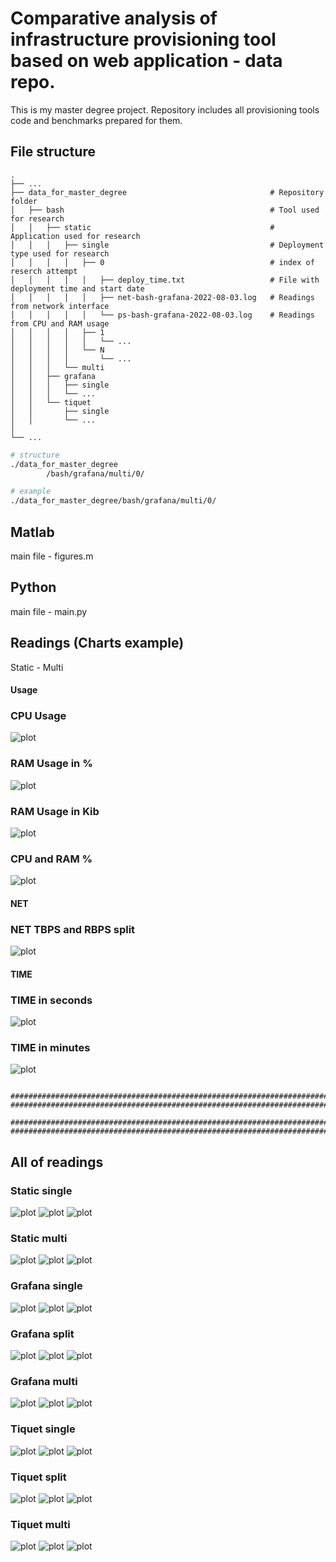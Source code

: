 # Comparative analysis of infrastructure provisioning tool based on web application - data repo.

This is my master degree project. 
Repository includes all provisioning tools code and benchmarks prepared for them.
  
## File structure 

```
.
├── ...
├── data_for_master_degree                                # Repository folder
│   ├── bash                                              # Tool used for research
│   │   ├── static                                        # Application used for research
│   │   │   ├── single                                    # Deployment type used for research
│   │   │   │   ├── 0                                     # index of reserch attempt
│   │   │   │   │   ├── deploy_time.txt                   # File with deployment time and start date
│   │   │   │   │   ├── net-bash-grafana-2022-08-03.log   # Readings from network interface
│   │   │   │   │   └── ps-bash-grafana-2022-08-03.log    # Readings from CPU and RAM usage
│   │   │   │   ├── 1
│   │   │   │   │   └── ...
│   │   │   │   └── N
│   │   │   │       └── ...
│   │   │   └── multi
│   │   ├── grafana         
│   │   │   ├── single
│   │   │   └── ...
│   │   └── tiquet
│   │       ├── single
│   │       └── ...
│
└── ...
```

```bash
# structure
./data_for_master_degree
        /bash/grafana/multi/0/

# example
./data_for_master_degree/bash/grafana/multi/0/
```


## Matlab
main file - figures.m

## Python
main file - main.py

## Readings (Charts example)
Static - Multi
 
#### Usage

### CPU Usage
![plot](./images/static/multi/cpu_usage.png)

### RAM Usage in %
![plot](./images/static/multi/ram_usage_p.png)

### RAM Usage in Kib
![plot](./images/static/multi/ram_usage_kib.png)

### CPU and RAM %
![plot](./images/static/multi/cpu_ram.png)

#### NET

### NET TBPS and RBPS split
![plot](./images/static/multi/copmpare_rbps_tbps.png)

#### TIME

### TIME in seconds
![plot](./images/static/multi/time_sec.png)

### TIME in minutes
![plot](./images/static/multi/time_min.png)


```

############################################################################################
############################################################################################
                                        
############################################################################################
############################################################################################

```

## All of readings
### Static single
![plot](./images/static/single/cpu_ram.png)
![plot](./images/static/single/copmpare_rbps_tbps.png)
![plot](./images/static/single/time_sec.png)

### Static multi
![plot](./images/static/multi/cpu_ram.png)
![plot](./images/static/multi/copmpare_rbps_tbps.png)
![plot](./images/static/multi/time_sec.png)

### Grafana single
![plot](./images/grafana/single/cpu_ram.png)
![plot](./images/grafana/single/copmpare_rbps_tbps.png)
![plot](./images/grafana/single/time_sec.png)

### Grafana split
![plot](./images/grafana/split/cpu_ram.png)
![plot](./images/grafana/split/copmpare_rbps_tbps.png)
![plot](./images/grafana/split/time_sec.png)

### Grafana multi
![plot](./images/grafana/multi/cpu_ram.png)
![plot](./images/grafana/multi/copmpare_rbps_tbps.png)
![plot](./images/grafana/multi/time_sec.png)

### Tiquet single
![plot](./images/tiquet/single/cpu_ram.png)
![plot](./images/tiquet/single/copmpare_rbps_tbps.png)
![plot](./images/tiquet/single/time_sec.png)

### Tiquet split
![plot](./images/tiquet/split/cpu_ram.png)
![plot](./images/tiquet/split/copmpare_rbps_tbps.png)
![plot](./images/tiquet/split/time_sec.png)

### Tiquet multi
![plot](./images/tiquet/multi/cpu_ram.png)
![plot](./images/tiquet/multi/copmpare_rbps_tbps.png)
![plot](./images/tiquet/multi/time_sec.png)
